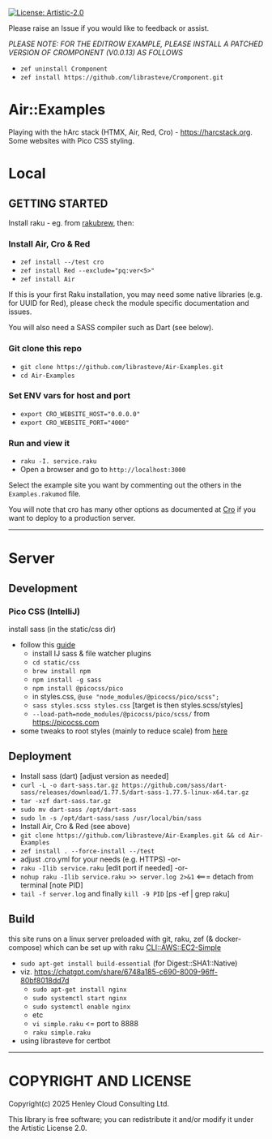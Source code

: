 [![License: Artistic-2.0](https://img.shields.io/badge/License-Artistic%202.0-0298c3.svg)](https://opensource.org/licenses/Artistic-2.0)

Please raise an Issue if you would like to feedback or assist.

_PLEASE NOTE: FOR THE EDITROW EXAMPLE, PLEASE INSTALL A PATCHED VERSION OF CROMPONENT (V0.0.13) AS FOLLOWS_
- `zef uninstall Cromponent`
- `zef install https://github.com/librasteve/Cromponent.git`

# Air::Examples

Playing with the hArc stack (HTMX, Air, Red, Cro) - https://harcstack.org. Some websites with Pico CSS styling.

# Local

## GETTING STARTED

Install raku - eg. from [rakubrew](https://rakubrew.org), then:

### Install Air, Cro & Red
- `zef install --/test cro`
- `zef install Red --exclude="pq:ver<5>"`
- `zef install Air`

If this is your first Raku installation, you may need some native libraries (e.g. for UUID for Red), please check the module specific documentation and issues.

You will also need a SASS compiler such as Dart (see below).

### Git clone this repo
- `git clone https://github.com/librasteve/Air-Examples.git`
- `cd Air-Examples`

### Set ENV vars for host and port
- `export CRO_WEBSITE_HOST="0.0.0.0"`
- `export CRO_WEBSITE_PORT="4000"`

### Run and view it
- `raku -I. service.raku`
- Open a browser and go to `http://localhost:3000`

Select the example site you want by commenting out the others in the `Examples.rakumod` file.

You will note that cro has many other options as documented at [Cro](https://cro.raku.org) if you want to deploy to a production server.

---

# Server

## Development

### Pico CSS (IntelliJ)
install sass (in the static/css dir)
- follow this [guide](https://www.jetbrains.com/help/webstorm/transpiling-sass-less-and-scss-to-css.html)
    - install IJ sass & file watcher plugins
    - `cd static/css`
    - `brew install npm`
    - `npm install -g sass`
    - `npm install @picocss/pico`
    - in styles.css, `@use "node_modules/@picocss/pico/scss";`
    - `sass styles.scss styles.css`  [target is then styles.scss/styles]
    - `--load-path=node_modules/@picocss/pico/scss/`
      from https://picocss.com
- some tweaks to root styles (mainly to reduce scale) from [here](https://github.com/picocss/pico/discussions/482)

## Deployment
- Install sass (dart) [adjust version as needed]
- `curl -L -o dart-sass.tar.gz https://github.com/sass/dart-sass/releases/download/1.77.5/dart-sass-1.77.5-linux-x64.tar.gz`
- `tar -xzf dart-sass.tar.gz`
- `sudo mv dart-sass /opt/dart-sass`
- `sudo ln -s /opt/dart-sass/sass /usr/local/bin/sass`
- Install Air, Cro & Red (see above)
- `git clone https://github.com/librasteve/Air-Examples.git && cd Air-Examples`
- `zef install . --force-install --/test`
- adjust .cro.yml for your needs (e.g. HTTPS) -or-
- `raku -Ilib service.raku` [edit port if needed] -or-
- `nohup raku -Ilib service.raku >> server.log 2>&1`  <=== detach from terminal [note PID]
- `tail -f server.log` and finally `kill -9 PID`  [ps -ef | grep raku]

## Build
this site runs on a linux server preloaded with git, raku, zef (& docker-compose) which can be set up with raku [CLI::AWS::EC2-Simple](https://raku.land/zef:librasteve/CLI::AWS::EC2-Simple)
- `sudo apt-get install build-essential` (for Digest::SHA1::Native)
- viz. https://chatgpt.com/share/6748a185-c690-8009-96ff-80bf8018dd7d
    - `sudo apt-get install nginx`
    - `sudo systemctl start nginx`
    - `sudo systemctl enable nginx`
    - etc
    - `vi simple.raku`   <= port to 8888
    - `raku simple.raku`
- using librasteve for certbot

---

# COPYRIGHT AND LICENSE

Copyright(c) 2025 Henley Cloud Consulting Ltd.

This library is free software; you can redistribute it and/or modify it under the Artistic License 2.0.
